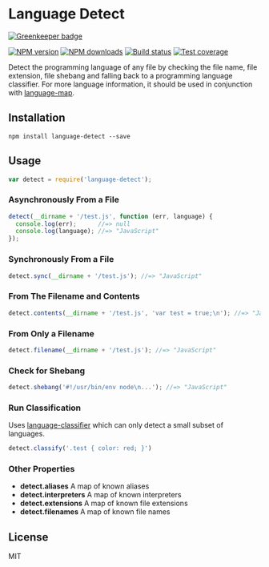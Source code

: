 # Language Detect

[![Greenkeeper badge](https://badges.greenkeeper.io/blakeembrey/node-language-detect.svg)](https://greenkeeper.io/)

[![NPM version][npm-image]][npm-url]
[![NPM downloads][downloads-image]][downloads-url]
[![Build status][travis-image]][travis-url]
[![Test coverage][coveralls-image]][coveralls-url]

Detect the programming language of any file by checking the file name, file extension, file shebang and falling back to a programming language classifier. For more language information, it should be used in conjunction with [language-map](https://github.com/blakeembrey/language-map).

## Installation

```
npm install language-detect --save
```

## Usage

```javascript
var detect = require('language-detect');
```

### Asynchronously From a File

```javascript
detect(__dirname + '/test.js', function (err, language) {
  console.log(err);      //=> null
  console.log(language); //=> "JavaScript"
});
```

### Synchronously From a File

```javascript
detect.sync(__dirname + '/test.js'); //=> "JavaScript"
```

### From The Filename and Contents

```javascript
detect.contents(__dirname + '/test.js', 'var test = true;\n'); //=> "JavaScript"
```

### From Only a Filename

```javascript
detect.filename(__dirname + '/test.js'); //=> "JavaScript"
```

### Check for Shebang

```javascript
detect.shebang('#!/usr/bin/env node\n...'); //=> "JavaScript"
```

### Run Classification

Uses [language-classifier](https://github.com/tj/node-language-classifier) which can only detect a small subset of languages.

```javascript
detect.classify('.test { color: red; }')
```

### Other Properties

* **detect.aliases** A map of known aliases
* **detect.interpreters** A map of known interpreters
* **detect.extensions** A map of known file extensions
* **detect.filenames** A map of known file names

## License

MIT

[npm-image]: https://img.shields.io/npm/v/language-detect.svg?style=flat
[npm-url]: https://npmjs.org/package/language-detect
[downloads-image]: https://img.shields.io/npm/dm/language-detect.svg?style=flat
[downloads-url]: https://npmjs.org/package/language-detect
[travis-image]: https://img.shields.io/travis/blakeembrey/node-language-detect.svg?style=flat
[travis-url]: https://travis-ci.org/blakeembrey/node-language-detect
[coveralls-image]: https://img.shields.io/coveralls/blakeembrey/node-language-detect.svg?style=flat
[coveralls-url]: https://coveralls.io/r/blakeembrey/node-language-detect?branch=master

